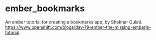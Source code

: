 ember_bookmarks
===============

An ember tutorial for creating a bookmarks app, by Shekhar Gulati.
https://www.openshift.com/blogs/day-19-ember-the-missing-emberjs-tutorial
